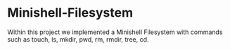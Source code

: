 # Minishell-Filesystem
Within this project we implemented a Minishell Filesystem with commands
 such as touch, ls, mkdir, pwd, rm, rmdir, tree, cd.
